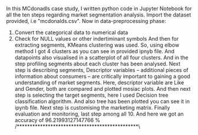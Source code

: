 In this MCdonadls case study, I written python code in Jupyter Notebook for all the ten steps regarding market segmentation analysis.
Import the dataset provided, i.e "mcdonalds.csv".
Now in data-preprocessing phase:
1. Convert the categorical data to numerical data
2. Check for NULL values or other indertiminant symbols 
And then for extracting segments, KMeans clustering was used.
So, using elbow method I got 4 clusters as you can see in provided ipnyb file.
And datapoints also visualised in a scatterplot of all four clusters.
And in the step profiling segments about each cluster has been analysed.
Next step is describing segments, Descriptor variables
– additional pieces of information about consumers – are critically important to
gaining a good understanding of market segments.
Here, descriptor variable are Like and Gender, both are compared and plotted mosiac plots.
And then next step is selecting the target segments, here I used Decision tree classification algorithm.
And also tree has been plotted you can see it in ipynb file.
Next step is customising the marketing matrix.
Finally evaluation and monitoring, last step among all 10.
And here we got an accuracy of 96.21993127147766 %
/***********************************************\
